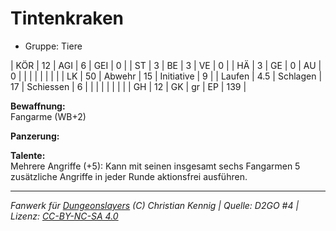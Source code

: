 # Tintenkraken  
- Gruppe: Tiere  

| KÖR    | 12  | AGI      | 6  | GEI        | 0   |
| ST     | 3   | BE       | 3  | VE         | 0   |
| HÄ     | 3   | GE       | 0  | AU         | 0   |
|        |     |          |    |            |     |
| LK     | 50  | Abwehr   | 15 | Initiative | 9   |
| Laufen | 4.5 | Schlagen | 17 | Schiessen  | 6   |
|        |     |          |    |            |     |
| GH     | 12  | GK       | gr | EP         | 139 |


**Bewaffnung:**  
Fangarme (WB+2)

**Panzerung:**  


**Talente:**  
Mehrere Angriffe (+5): Kann mit seinen insgesamt sechs Fangarmen 5 zusätzliche Angriffe in jeder Runde aktionsfrei ausführen.





___
*Fanwerk für [Dungeonslayers](https://www.dungeonslayers.net/) (C) Christian Kennig | Quelle: D2GO #4 | Lizenz: [CC-BY-NC-SA 4.0](https://creativecommons.org/licenses/by-nc-sa/4.0/deed.de)*